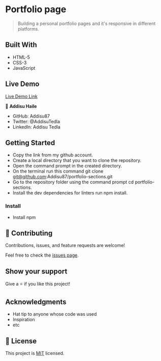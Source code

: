 # Portfolio page

> Building a personal portfolio pages and it's responsive in different platforms.

## Built With

- HTML-5
- CSS-3
- JavaScript

## Live Demo

[Live Demo Link](https://addisu87.github.io/portfolio-microverse/)

👤 **Addisu Haile**

- GitHub: Addisu87
- Twitter: @AddisuTedla
- LinkedIn: Addisu Tedla

## Getting Started

- Copy the link from my github account.
- Create a local directory that you want to clone the repository.
- Open the command prompt in the created directory.
- On the terminal run this command git clone git@github.com:Addisu87/portfolio-sections.git
- Go to the repository folder using the command prompt cd portfolio-sections.
- Install the dev dependencies for linters run npm install.

### Install

- Install npm

## 🤝 Contributing

Contributions, issues, and feature requests are welcome!

Feel free to check the [issues page](https://github.com/Addisu87/portfolio-microverse/issues/new).

## Show your support

Give a ⭐️ if you like this project!

## Acknowledgments

- Hat tip to anyone whose code was used
- Inspiration
- etc

## 📝 License

This project is [MIT](./MIT.md) licensed.
